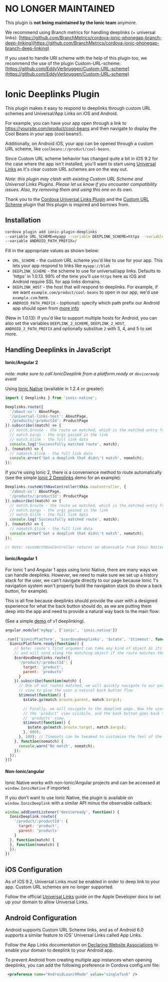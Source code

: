 # NO LONGER MAINTAINED

This plugin is **not being maintained by the Ionic team** anymore. 

We recommend using Branch metrics for handling deeplinks (= universal links): [https://github.com/BranchMetrics/cordova-ionic-phonegap-branch-deep-linking](https://github.com/BranchMetrics/cordova-ionic-phonegap-branch-deep-linking)

If you used to handle URI scheme with the help of this plugin too, we recommend the use of the plugin Custom-URL-scheme: [https://github.com/EddyVerbruggen/Custom-URL-scheme](https://github.com/EddyVerbruggen/Custom-URL-scheme)  

Ionic Deeplinks Plugin
======

This plugin makes it easy to respond to deeplinks through custom URL schemes
and Universal/App Links on iOS and Android.

For example, you can have your app open through a link to https://yoursite.com/product/cool-beans and then navigate
to display the Cool Beans in your app (cool beans!).

Additionally, on Android iOS, your app can be opened through a custom URL scheme, like `coolbeans://product/cool-beans`.

Since Custom URL scheme behavior has changed quite a bit in iOS 9.2 for the case where the app isn't installed, you'll want to start using [Universal Links](#ios-configuration) as it's clear custom URL schemes are on the way out.

*Note: this plugin may clash with existing Custom URL Scheme and Universal Links Plugins. Please let
us know if you encounter compatibility issues. Also, try removing them and using this one on its own.*

Thank you to the [Cordova Universal Links Plugin](https://github.com/nordnet/cordova-universal-links-plugin) and the [Custom URL Scheme](https://github.com/EddyVerbruggen/Custom-URL-scheme) plugin that this plugin is inspired and borrows from.

## Installation

```bash
cordova plugin add ionic-plugin-deeplinks
--variable URL_SCHEME=myapp --variable DEEPLINK_SCHEME=https --variable DEEPLINK_HOST=example.com
--variable ANDROID_PATH_PREFIX=/
```

Fill in the appropriate values as shown below:

 * `URL_SCHEME` - the custom URL scheme you'd like to use for your app. This lets your app respond to links like `myapp://blah`
 * `DEEPLINK_SCHEME` - the scheme to use for universal/app links. Defaults to 'https' in 1.0.13. 99% of the time you'll use `https` here as iOS and Android require SSL for app links domains.
 * `DEEPLINK_HOST` - the host that will respond to deeplinks. For example, if we want `example.com/product/cool-beans` to open in our app, we'd use `example.com` here.
 * `ANDROID_PATH_PREFIX` - (optional): specify which path prefix our Android app should open from [more info](https://developer.android.com/guide/topics/manifest/data-element.html)

(New in 1.0.13): If you'd like to support multiple hosts for Android, you can also set the variables `DEEPLINK_2_SCHEME`, `DEEPLINK_2_HOST`, `ANDROID_2_PATH_PREFIX` and optionally substitue `2` with 3, 4, and 5 to set more.

## Handling Deeplinks in JavaScript

#### Ionic/Angular 2

*note: make sure to call IonicDeeplink from a platform.ready or `deviceready` event*

Using [Ionic Native](https://github.com/ionic-team/ionic-native) (available in 1.2.4 or greater):

```javascript
import { Deeplinks } from 'ionic-native';

Deeplinks.route({
  '/about-us': AboutPage,
  '/universal-links-test': AboutPage,
  '/products/:productId': ProductPage
}).subscribe((match) => {
  // match.$route - the route we matched, which is the matched entry from the arguments to route()
  // match.$args - the args passed in the link
  // match.$link - the full link data
  console.log('Successfully matched route', match);
}, (nomatch) => {
  // nomatch.$link - the full link data
  console.error('Got a deeplink that didn\'t match', nomatch);
});
```

If you're using Ionic 2, there is a convenience method to route automatically (see the simple [Ionic 2 Deeplinks](https://github.com/ionic-team/ionic2-deeplinks-demo/blob/master/app/app.ts) demo for an example):

```javascript
Deeplinks.routeWithNavController(this.navController, {
  '/about-us': AboutPage,
  '/products/:productId': ProductPage
}).subscribe((match) => {
  // match.$route - the route we matched, which is the matched entry from the arguments to route()
  // match.$args - the args passed in the link
  // match.$link - the full link data
  console.log('Successfully matched route', match);
}, (nomatch) => {
  // nomatch.$link - the full link data
  console.error('Got a deeplink that didn\'t match', nomatch);
});

// Note: routeWithNavController returns an observable from Ionic Native so it *must* be subscribed to first in order to trigger.
```

#### Ionic/Angular 1

For Ionic 1 and Angular 1 apps using Ionic Native, there are many ways we can handle deeplinks. However,
we need to make sure we set up a history stack for the user, we can't navigate directly to our page
because Ionic 1's navigation system won't properly build the navigation stack (to show a back button, for example).

This is all fine because deeplinks should provide the user with a designed experience for what the back button
should do, as we are putting them deep into the app and need to provide a natural way back to the main flow:

(See a simple [demo](https://github.com/ionic-team/ionic1-deeplinks-demo) of v1 deeplinking).

```javascript
angular.module('myApp', ['ionic', 'ionic.native'])

.run(['$ionicPlatform', '$cordovaDeeplinks', '$state', '$timeout', function($ionicPlatform, $cordovaDeeplinks, $state, $timeout) {
  $ionicPlatform.ready(function() {
    // Note: route's first argument can take any kind of object as its data,
    // and will send along the matching object if the route matches the deeplink
    $cordovaDeeplinks.route({
      '/product/:productId': {
        target: 'product',
        parent: 'products'
      }
    }).subscribe(function(match) {
      // One of our routes matched, we will quickly navigate to our parent
      // view to give the user a natural back button flow
      $timeout(function() {
        $state.go(match.$route.parent, match.$args);

        // Finally, we will navigate to the deeplink page. Now the user has
        // the 'product' view visibile, and the back button goes back to the
        // 'products' view.
        $timeout(function() {
          $state.go(match.$route.target, match.$args);
        }, 800);
      }, 100); // Timeouts can be tweaked to customize the feel of the deeplink
    }, function(nomatch) {
      console.warn('No match', nomatch);
    });
  });
}])
```

#### Non-Ionic/angular

Ionic Native works with non-Ionic/Angular projects and can be accessed at `window.IonicNative` if imported.

If you don't want to use Ionic Native, the plugin is available on `window.IonicDeeplink` with a similar API minus the observable callback:

```javascript
window.addEventListener('deviceready', function() {
  IonicDeeplink.route({
    '/product/:productId': {
      target: 'product',
      parent: 'products'
    }
  }, function(match) {
  }, function(nomatch) {
  });
})
```


## iOS Configuration

As of iOS 9.2, Universal Links *must* be enabled in order to deep link to your app. Custom URL schemes are no longer supported.

Follow the official [Universal Links](https://developer.apple.com/library/ios/documentation/General/Conceptual/AppSearch/UniversalLinks.html) guide on the Apple Developer docs
to set up your domain to allow Universal Links.

## Android Configuration

Android supports Custom URL Scheme links, and as of Android 6.0 supports a similar feature to iOS' Universal Links called App Links.

Follow the App Links documentation on [Declaring Website Associations](https://developer.android.com/training/app-links/index.html#web-assoc) to enable your domain to
deeplink to your Android app.

To prevent Android from creating multiple app instances when opening deeplinks, you can add the following preference in Cordova config.xml file:

```xml
 <preference name="AndroidLaunchMode" value="singleTask" />
```
